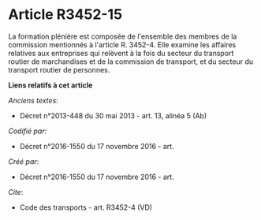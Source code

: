 # Article R3452-15

La formation plénière est composée de l'ensemble des membres de la commission mentionnés à l'article R. 3452-4. Elle examine
les affaires relatives aux entreprises qui relèvent à la fois du secteur du transport routier de marchandises et de la
commission de transport, et du secteur du transport routier de personnes.

**Liens relatifs à cet article**

_Anciens textes_:

  - Décret n°2013-448 du 30 mai 2013 - art. 13, alinéa 5 (Ab)

_Codifié par_:

  - Décret n°2016-1550 du 17 novembre 2016 - art.

_Créé par_:

  - Décret n°2016-1550 du 17 novembre 2016 - art.

_Cite_:

  - Code des transports - art. R3452-4 (VD)
